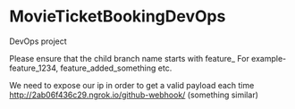 # MovieTicketBookingDevOps
DevOps project

Please ensure that the child branch name starts with feature_
For example- feature_1234, feature_added_something etc.

We need to expose our ip in order to get a valid payload each time
 http://2ab06f436c29.ngrok.io/github-webhook/ (something similar)